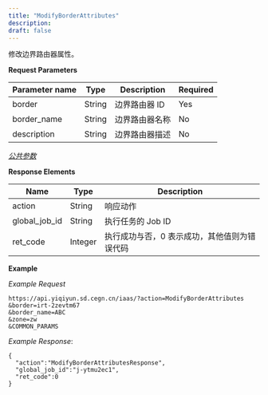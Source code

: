 ```yaml
---
title: "ModifyBorderAttributes"
description: 
draft: false
---
```




修改边界路由器属性。


**Request Parameters**

| Parameter name | Type | Description | Required |
| --- | --- | --- | --- |
| border | String | 边界路由器 ID | Yes |
| border_name | String | 边界路由器名称 | No |
| description | String | 边界路由器描述 | No |

[_公共参数_](../../../parameters/)

**Response Elements**

| Name | Type | Description |
| --- | --- | --- |
| action | String | 响应动作 |
| global_job_id | String | 执行任务的 Job ID |
| ret_code | Integer | 执行成功与否，0 表示成功，其他值则为错误代码 |

**Example**

_Example Request_

```
https://api.yiqiyun.sd.cegn.cn/iaas/?action=ModifyBorderAttributes
&border=irt-2zevtm67
&border_name=ABC
&zone=zw
&COMMON_PARAMS
```

_Example Response_:

```
{
  "action":"ModifyBorderAttributesResponse",
  "global_job_id":"j-ytmu2ec1",
  "ret_code":0
}
```
